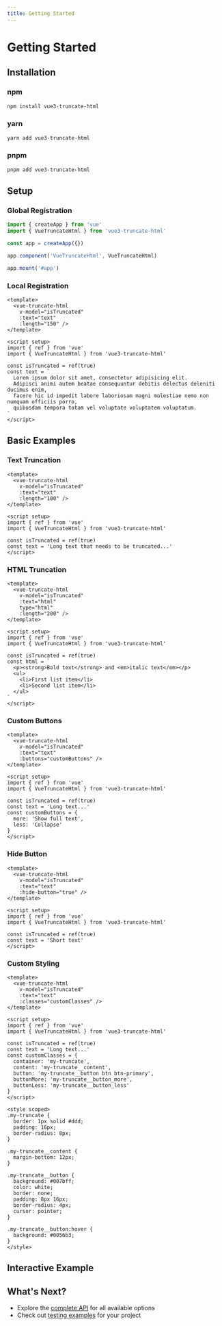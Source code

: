 ```yaml
---
title: Getting Started
---
```


# Getting Started

## Installation

### npm

```bash
npm install vue3-truncate-html
```

### yarn

```bash
yarn add vue3-truncate-html
```

### pnpm

```bash
pnpm add vue3-truncate-html
```

## Setup

### Global Registration

```javascript
import { createApp } from 'vue'
import { VueTruncateHtml } from 'vue3-truncate-html'

const app = createApp({})

app.component('VueTruncateHtml', VueTruncateHtml)

app.mount('#app')
```

### Local Registration

```vue
<template>
  <vue-truncate-html
    v-model="isTruncated"
    :text="text"
    :length="150" />
</template>

<script setup>
import { ref } from 'vue'
import { VueTruncateHtml } from 'vue3-truncate-html'

const isTruncated = ref(true)
const text = `
  Lorem ipsum dolor sit amet, consectetur adipisicing elit.
  Adipisci animi autem beatae consequuntur debitis delectus deleniti ducimus enim,
  facere hic id impedit labore laboriosam magni molestiae nemo non numquam officiis porro,
  quibusdam tempora totam vel voluptate voluptatem voluptatum.
`
</script>
```

## Basic Examples

### Text Truncation

```vue
<template>
  <vue-truncate-html
    v-model="isTruncated"
    :text="text"
    :length="100" />
</template>

<script setup>
import { ref } from 'vue'
import { VueTruncateHtml } from 'vue3-truncate-html'

const isTruncated = ref(true)
const text = 'Long text that needs to be truncated...'
</script>
```

### HTML Truncation

```vue
<template>
  <vue-truncate-html
    v-model="isTruncated"
    :text="html"
    type="html"
    :length="200" />
</template>

<script setup>
import { ref } from 'vue'
import { VueTruncateHtml } from 'vue3-truncate-html'

const isTruncated = ref(true)
const html = `
  <p><strong>Bold text</strong> and <em>italic text</em></p>
  <ul>
    <li>First list item</li>
    <li>Second list item</li>
  </ul>
`
</script>
```

### Custom Buttons

```vue
<template>
  <vue-truncate-html
    v-model="isTruncated"
    :text="text"
    :buttons="customButtons" />
</template>

<script setup>
import { ref } from 'vue'
import { VueTruncateHtml } from 'vue3-truncate-html'

const isTruncated = ref(true)
const text = 'Long text...'
const customButtons = {
  more: 'Show full text',
  less: 'Collapse'
}
</script>
```

### Hide Button

```vue
<template>
  <vue-truncate-html
    v-model="isTruncated"
    :text="text"
    :hide-button="true" />
</template>

<script setup>
import { ref } from 'vue'
import { VueTruncateHtml } from 'vue3-truncate-html'

const isTruncated = ref(true)
const text = 'Short text'
</script>
```

### Custom Styling

```vue
<template>
  <vue-truncate-html
    v-model="isTruncated"
    :text="text"
    :classes="customClasses" />
</template>

<script setup>
import { ref } from 'vue'
import { VueTruncateHtml } from 'vue3-truncate-html'

const isTruncated = ref(true)
const text = 'Long text...'
const customClasses = {
  container: 'my-truncate',
  content: 'my-truncate__content',
  button: 'my-truncate__button btn btn-primary',
  buttonMore: 'my-truncate__button_more',
  buttonLess: 'my-truncate__button_less'
}
</script>

<style scoped>
.my-truncate {
  border: 1px solid #ddd;
  padding: 16px;
  border-radius: 8px;
}

.my-truncate__content {
  margin-bottom: 12px;
}

.my-truncate__button {
  background: #007bff;
  color: white;
  border: none;
  padding: 8px 16px;
  border-radius: 4px;
  cursor: pointer;
}

.my-truncate__button:hover {
  background: #0056b3;
}
</style>
```

## Interactive Example

<VueTruncateHtmlExample />

<script setup>
import VueTruncateHtmlExample from '../VueTruncateHtmlExample.vue'
</script>

## What's Next?

- Explore the [complete API](/en/api) for all available options
- Check out [testing examples](/en/testing) for your project
